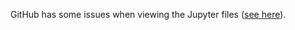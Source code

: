 GitHub has some issues when viewing the Jupyter files ([see here](https://github.com/iurisegtovich/PyTherm-applied-thermodynamics/issues/11)).
